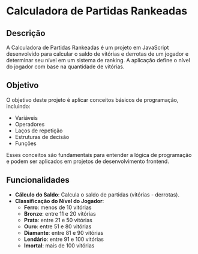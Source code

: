 # Calculadora de Partidas Rankeadas

## Descrição
A Calculadora de Partidas Rankeadas é um projeto em JavaScript desenvolvido para calcular o saldo de vitórias e derrotas de um jogador e determinar seu nível em um sistema de ranking. A aplicação define o nível do jogador com base na quantidade de vitórias.

## Objetivo
O objetivo deste projeto é aplicar conceitos básicos de programação, incluindo:
- Variáveis
- Operadores
- Laços de repetição
- Estruturas de decisão
- Funções

Esses conceitos são fundamentais para entender a lógica de programação e podem ser aplicados em projetos de desenvolvimento frontend.

## Funcionalidades
- **Cálculo do Saldo**: Calcula o saldo de partidas (vitórias - derrotas).
- **Classificação do Nível do Jogador**:
  - **Ferro**: menos de 10 vitórias
  - **Bronze**: entre 11 e 20 vitórias
  - **Prata**: entre 21 e 50 vitórias
  - **Ouro**: entre 51 e 80 vitórias
  - **Diamante**: entre 81 e 90 vitórias
  - **Lendário**: entre 91 e 100 vitórias
  - **Imortal**: mais de 100 vitórias
